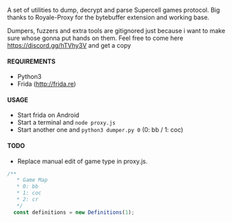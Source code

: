 A set of utilities to dump, decrypt and parse Supercell games protocol. Big thanks to Royale-Proxy for the bytebuffer extension and working base.

Dumpers, fuzzers and extra tools are gitignored just because i want to make sure whose gonna put hands on them. Feel free to come here https://discord.gg/hTVhy3V and get a copy

#### REQUIREMENTS
* Python3
* Frida (http://frida.re)

#### USAGE
* Start frida on Android
* Start a terminal and ``node proxy.js``
* Start another one and ``python3 dumper.py 0`` (0: bb / 1: coc)

#### TODO
* Replace manual edit of game type in proxy.js.

```javascript
/**
   * Game Map
   * 0: bb
   * 1: coc
   * 2: cr
   */
  const definitions = new Definitions(1);
```